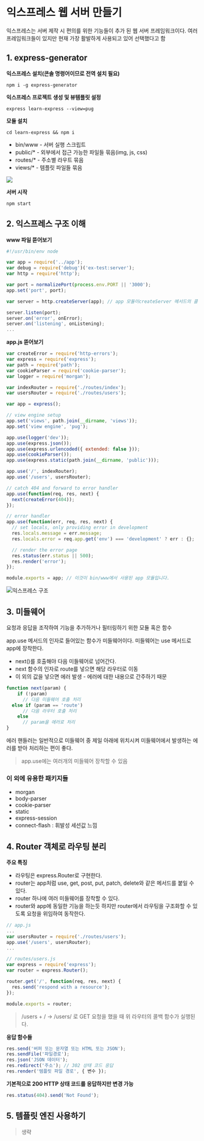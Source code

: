 # 익스프레스 웹 서버 만들기
익스프레스는 서버 제작 시 편의를 위한 기능들이 추가 된 웹 서버 프레임워크이다. 여러 프레임워크들이 있지만 현재 가장 활발하게 사용되고 있어 선택했다고 함

## 1. express-generator
**익스프레스 설치(콘솔 명령어이므로 전역 설치 필요)**

`npm i -g express-generator`

**익스프레스 프로젝트 생성 및 뷰템플릿 설정**

`express learn-express --view=pug`

**모듈 설치**

`cd learn-express && npm i`

* bin/www - 서버 실행 스크립트
* public/* - 외부에서 접근 가능한 파일들 묶음(img, js, css)
* routes/* - 주소별 라우트 묶음
* views/* - 템플릿 파일들 묶음

![](img/7744587E-5694-407E-8D42-BB3C49229453.png)

**서버 시작**

`npm start`

## 2. 익스프레스 구조 이해
**www 파일 뜯어보기**
```javascript
#!/usr/bin/env node

var app = require('../app');
var debug = require('debug')('ex-test:server');
var http = require('http');

var port = normalizePort(process.env.PORT || '3000');
app.set('port', port);

var server = http.createServer(app); // app 모듈이createServer 메서드의 콜백함수 역할을 합니다. 

server.listen(port);
server.on('error', onError);
server.on('listening', onListening);
...
```

**app.js 뜯어보기**
```javascript
var createError = require('http-errors');
var express = require('express');
var path = require('path');
var cookieParser = require('cookie-parser');
var logger = require('morgan');

var indexRouter = require('./routes/index');
var usersRouter = require('./routes/users');

var app = express();

// view engine setup
app.set('views', path.join(__dirname, 'views'));
app.set('view engine', 'pug');

app.use(logger('dev'));
app.use(express.json());
app.use(express.urlencoded({ extended: false }));
app.use(cookieParser());
app.use(express.static(path.join(__dirname, 'public')));

app.use('/', indexRouter);
app.use('/users', usersRouter);

// catch 404 and forward to error handler
app.use(function(req, res, next) {
  next(createError(404));
});

// error handler
app.use(function(err, req, res, next) {
  // set locals, only providing error in development
  res.locals.message = err.message;
  res.locals.error = req.app.get('env') === 'development' ? err : {};

  // render the error page
  res.status(err.status || 500);
  res.render('error');
});

module.exports = app; // 이것이 bin/www에서 사용된 app 모듈입니다.
```

![익스프레스 구조](img/82AE37AD-D259-4C3D-AF30-FFC363423B45.png)

## 3. 미들웨어
요청과 응답을 조작하여 기능을 추가하거나 필터링하기 위한 모듈 혹은 함수

app.use 메서드의 인자로 들어있는 함수가 미들웨어이다. 미들웨어는 use 메서드로 app에 장착한다.

* next()를 호출해야 다음 미들웨어로 넘어간다.
* next 함수의 인자로 route를 넣으면 해당 라우터로 이동
* 이 외의 값을 넣으면 에러 발생 - 에러에 대한 내용으로 간주하기 때문

```javascript
function next(param) {
	if (!param)
	  // 다음 미들웨어 호출 처리
  else if (param == 'route')
	  // 다음 라우터 호출 처리
	else
	  // param을 에러로 처리
}
```

에러 핸들러는 일반적으로 미들웨어 중 제일 아래에 위치시켜 미들웨어에서 발생하는 에러를 받아 처리하는 편이 좋다.

> app.use에는 여러개의 미들웨어 장착할 수 있음  

### 이 외에 유용한 패키지들
* morgan
* body-parser
* cookie-parser
* static
* express-session
* connect-flash : 휘발성 세션값 느낌

## 4. Router 객체로 라우팅 분리
**주요 특징**
* 라우팅은 express.Router로 구현한다.
* router는 app처럼 use, get, post, put, patch, delete와 같은 메서드를 붙일 수 있다.
* router 하나에 여러 미들웨어를 장착할 수 있다.
* router와 app에 동일한 기능을 하는듯 하지만 router에서 라우팅을 구조화할 수 있도록 요청을 위임하여 동작한다.

```javascript
// app.js
...
var usersRouter = require('./routes/users');
app.use('/users', usersRouter);
...

// routes/users.js
var express = require('express');
var router = express.Router();

router.get('/', function(req, res, next) {
  res.send('respond with a resource');
});

module.exports = router;
```

> /users + / -> /users/ 로 GET 요청을 했을 때 위 라우터의 콜백 함수가 실행된다.  

**응답 함수들**
```javascript
res.send('버퍼 또는 문자열 또는 HTML 또는 JSON');
res.sendFile('파일경로');
res.json('JSON 데이터');
res.redirect('주소'); // 302 상태 코드 응답
res.render('템플릿 파일 경로', { 변수 });
```

**기본적으로 200 HTTP 상태 코드를 응답하지만 변경 가능**
```javascript
res.status(404).send('Not Found');
```

## 5. 템플릿 엔진 사용하기
> 생략  
